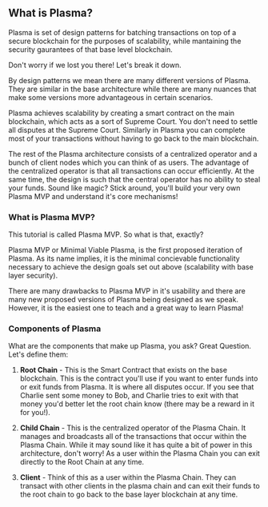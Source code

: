 ## What is Plasma?

Plasma is set of design patterns for batching transactions on top of a secure blockchain for the purposes of scalability, while mantaining the security gaurantees of that base level blockchain. 

Don't worry if we lost you there! Let's break it down. 

By design patterns we mean there are many different versions of Plasma. They are similar in the base architecture while there are many nuances that make some versions more advantageous in certain scenarios. 

Plasma achieves scalability by creating a smart contract on the main blockchain, which acts as a sort of Supreme Court. You don't need to settle all disputes at the Supreme Court. Similarly in Plasma you can complete most of your transactions without having to go back to the main blockchain. 

The rest of the Plasma architecture consists of a centralized operator and a bunch of client nodes which you can think of as users. The advantage of the centralized operator is that all transactions can occur efficiently. At the same time, the design is such that the central operator has no ability to steal your funds. Sound like magic? Stick around, you'll build your very own Plasma MVP and understand it's core mechanisms! 
 
### What is Plasma MVP?

This tutorial is called Plasma MVP. So what is that, exactly?

Plasma MVP or Minimal Viable Plasma, is the first proposed iteration of Plasma. As its name implies, it is the minimal concievable functionality necessary to achieve the design goals set out above (scalability with base layer security). 

There are many drawbacks to Plasma MVP in it's usability and there are many new proposed versions of Plasma being designed as we speak. However, it is the easiest one to teach and a great way to learn Plasma! 

### Components of Plasma

What are the components that make up Plasma, you ask? Great Question. Let's define them:

1. **Root Chain** - This is the Smart Contract that exists on the base blockchain. This is the contract you'll use if you want to enter funds into or exit funds from Plasma. It is where all disputes occur. If you see that Charlie sent some money to Bob, and Charlie tries to exit with that money you'd better let the root chain know (there may be a reward in it for you!). 

2. **Child Chain** - This is the centralized operator of the Plasma Chain. It manages and broadcasts all of the transactions that occur within the Plasma Chain. While it may sound like it has quite a bit of power in this architecture, don't worry! As a user within the Plasma Chain you can exit directly to the Root Chain at any time.

3. **Client** - Think of this as a user within the Plasma Chain. They can transact with other clients in the plasma chain and can exit their funds to the root chain to go back to the base layer blockchain at any time.